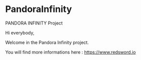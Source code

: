 # PandoraInfinity
PANDORA INFINITY Project

Hi everybody,

Welcome in the Pandora Infinity project.

You will find more informations here : https://www.redsword.io
